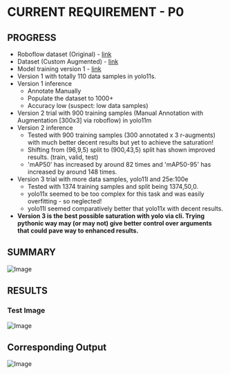 # CURRENT REQUIREMENT - P0
## PROGRESS
- Roboflow dataset (Original) - [link](https://universe.roboflow.com/workathon/gap-pattern)
- Dataset (Custom Augmented) - [link](https://universe.roboflow.com/starter-3re5h/gap-pattern-kjvnx)
- Model training version 1 - [link](https://colab.research.google.com/drive/1nn6zvGBYK-_tbNUUqQ0FxiaD2hGBKfU2?authuser=2#scrollTo=pGhEtUwTf67h)
- Version 1 with totally 110 data samples in yolo11s.
- Version 1 inference
  - Annotate Manually
  - Populate the dataset to 1000+
  - Accuracy low (suspect: low data samples)
- Version 2 trial with 900 training samples (Manual Annotation with Augmentation [300x3] via roboflow) in yolo11m
- Version 2 inference
  - Tested with 900 training samples (300 annotated x 3 r-augments) with much better decent results but yet to achieve the saturation!
  - Shifting from (96,9,5) split to (900,43,5) split has shown improved results. (train, valid, test)
  - 'mAP50' has increased by around 82 times and 'mAP50-95' has increased by around 148 times.
- Version 3 trial with more data samples, yolo11l and 25e:100e
  - Tested with 1374 training samples and split being 1374,50,0.
  - yolo11x seemed to be too complex for this task and was easily overfitting - so neglected!
  - yolo11l seemed comparatively better that yolo11x with decent results.
- **Version 3 is the best possible saturation with yolo via cli. Trying pythonic way may (or may not) give better control over arguments that could pave way to enhanced results.**

## SUMMARY
![Image](https://github.com/user-attachments/assets/8e593355-96e1-499a-99ee-d8ff2bb58c7f)

## RESULTS

### Test Image
![Image](https://github.com/user-attachments/assets/4455a8dc-6465-4f2f-9dd3-488061d85303)

## Corresponding Output
![Image](https://github.com/user-attachments/assets/54a11770-9bf7-410f-8371-224990d60d47)
